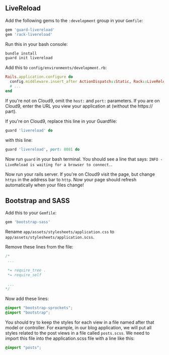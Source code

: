 ## LiveReload

Add the following gems to the `:development` group in your `Gemfile`:

```ruby
gem 'guard-livereload'
gem 'rack-livereload'
```

Run this in your bash console:

```bash
bundle install
guard init livereload
```

Add this to `config/environments/development.rb`:

```ruby
Rails.application.configure do
  config.middleware.insert_after ActionDispatch::Static, Rack::LiveReload, host: 'YOUR CLOUD9 URL HERE', port: 8081
  # ...
end
```

If you're not on Cloud9, omit the `host:` and `port:` parameters. If you are on Cloud9, enter the URL you view your application at (without the https:// part).

If you're on Cloud9, replace this line in your Guardfile:

```ruby
guard 'livereload' do
```

with this line:

```ruby
guard 'livereload', port: 8081 do
```

Now run `guard` in your bash terminal. You should see a line that says: `INFO - LiveReload is waiting for a browser to connect.`.

Now run your rails server. If you're on Cloud9 visit the page, but change `https` in the address bar to `http`. Now your page should refresh automatically when your files change!

## Bootstrap and SASS

Add this to your `Gemfile`:

```ruby
gem 'bootstrap-sass'
```

Rename `app/assets/stylesheets/application.css` to `app/assets/stylesheets/application.scss`.

Remove these lines from the file:

```css
/* 
 ...
 
 *= require_tree .
 *= require_self
 
 ...
*/
```

Now add these lines:

```scss
@import "bootstrap-sprockets";
@import "bootstrap";
```

You should try to keep the styles for each view in a file named after that model or controller. For example, in our blog application, we will put all styles related to the post views in a file called `posts.scss`. We need to import this file into the application.scss file with a line like this:

```scss
@import "posts";
```